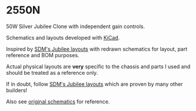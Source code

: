 2550N
=====

50W Silver Jubilee Clone with independent gain controls.

Schematics and layouts developed with [KiCad](http://www.kicad-pcb.org).

Inspired by [SDM's Jubilee layouts](https://web.archive.org/web/20151026191650/http://home.comcast.net/~mamp17/Jubilee%20Layouts.html) with redrawn schematics for layout, part reference and BOM purposes.

Actual physical layouts are **very** specific to the chassis and parts I used and should be treated as a reference only.

If in doubt, follow [SDM's Jubilee layouts](https://web.archive.org/web/20151026191650/http://home.comcast.net/~mamp17/Jubilee%20Layouts.html) which are proven by many other builders!

Also see [original schematics](https://github.com/a-wai/ampfactory/blob/ba2dfc92f6a288e0c178695ec74adb9c7a02d9bf/non-free/Marshall/Silver%20Jubilee/Silver%20Jubilee%20-%202550.pdf) for reference.
